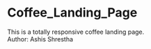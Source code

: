 # Coffee_Landing_Page
This is a totally responsive coffee landing page.
<br>
Author: Ashis Shrestha

